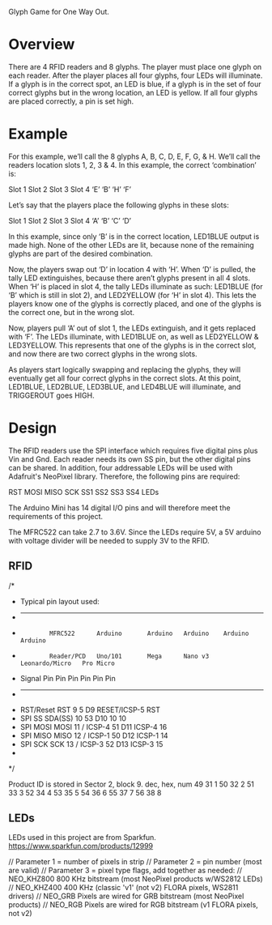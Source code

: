 Glyph Game for One Way Out.

# Overview

There are 4 RFID readers and 8 glyphs. The player must place one glyph on each reader. After the player places all four glyphs, four LEDs will illuminate. If a glyph is in the correct spot, an LED is blue, if a glyph is in the set of four correct glyphs but in the wrong location, an LED is yellow. If all four glyphs are placed correctly, a pin is set high.


# Example

For this example, we’ll call the 8 glyphs A, B, C, D, E, F, G, & H.  We’ll call the readers location slots 1, 2, 3 & 4.  In this example, the correct ‘combination’ is:

Slot 1		Slot 2		Slot 3		Slot 4
   ‘E’		   ‘B’		   ‘H’		   ‘F’

Let’s say that the players place the following glyphs in these slots:

Slot 1		Slot 2		Slot 3		Slot 4
   ‘A’		   ‘B’		   ‘C’		   ‘D’

In this example, since only ‘B’ is in the correct location, LED1BLUE output is made high.  None of the other LEDs are lit, because none of the remaining glyphs are part of the desired combination.

Now, the players swap out ‘D’ in location 4 with ‘H’.  When ‘D’ is pulled, the tally LED extinguishes, because there aren’t glyphs present in all 4 slots.  When ‘H’ is placed in slot 4, the tally LEDs illuminate as such:  LED1BLUE (for ‘B’ which is still in slot 2), and LED2YELLOW (for ‘H’ in slot 4).  This lets the players know one of the glyphs is correctly placed, and one of the glyphs is the correct one, but in the wrong slot.

Now, players pull ‘A’ out of slot 1, the LEDs extinguish, and it gets replaced with ‘F’.  The LEDs illuminate, with LED1BLUE on, as well as LED2YELLOW & LED3YELLOW.  This represents that one of the glyphs is in the correct slot, and now there are two correct glyphs in the wrong slots.

As players start logically swapping and replacing the glyphs, they will eventually get all four correct glyphs in the correct slots.  At this point, LED1BLUE, LED2BLUE, LED3BLUE, and LED4BLUE will illuminate, and TRIGGEROUT goes HIGH.


# Design
The RFID readers use the SPI interface which requires five digital pins plus Vin and Gnd. Each reader needs its own SS pin, but the other digital pins can be shared. In addition, four addressable LEDs will be used with Adafruit's NeoPixel library. Therefore, the following pins are required:

RST
MOSI
MISO
SCK
SS1
SS2
SS3
SS4
LEDs

The Arduino Mini has 14 digital I/O pins and will therefore meet the requirements of this project.


The MFRC522 can take 2.7 to 3.6V. Since the LEDs require 5V, a 5V arduino with voltage divider will be needed to supply 3V to the RFID.


## RFID

/*
 * Typical pin layout used:
 * -----------------------------------------------------------------------------------------
 *             MFRC522      Arduino       Arduino   Arduino    Arduino          Arduino
 *             Reader/PCD   Uno/101       Mega      Nano v3    Leonardo/Micro   Pro Micro
 * Signal      Pin          Pin           Pin       Pin        Pin              Pin
 * -----------------------------------------------------------------------------------------
 * RST/Reset   RST          9             5         D9         RESET/ICSP-5     RST
 * SPI SS      SDA(SS)      10            53        D10        10               10
 * SPI MOSI    MOSI         11 / ICSP-4   51        D11        ICSP-4           16
 * SPI MISO    MISO         12 / ICSP-1   50        D12        ICSP-1           14
 * SPI SCK     SCK          13 / ICSP-3   52        D13        ICSP-3           15
 *
 */


Product ID is stored in Sector 2, block 9.
dec, hex, num
49	31	1
50	32	2
51	33	3
52	34	4
53	35	5
54	36	6
55	37	7
56	38	8

## LEDs
LEDs used in this project are from Sparkfun.
https://www.sparkfun.com/products/12999

// Parameter 1 = number of pixels in strip
// Parameter 2 = pin number (most are valid)
// Parameter 3 = pixel type flags, add together as needed:
//   NEO_KHZ800  800 KHz bitstream (most NeoPixel products w/WS2812 LEDs)
//   NEO_KHZ400  400 KHz (classic 'v1' (not v2) FLORA pixels, WS2811 drivers)
//   NEO_GRB     Pixels are wired for GRB bitstream (most NeoPixel products)
//   NEO_RGB     Pixels are wired for RGB bitstream (v1 FLORA pixels, not v2)
